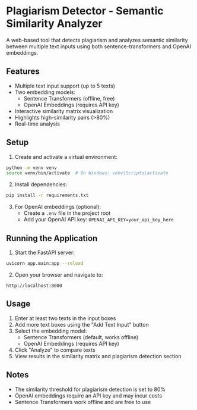 # Plagiarism Detector - Semantic Similarity Analyzer

A web-based tool that detects plagiarism and analyzes semantic similarity between multiple text inputs using both sentence-transformers and OpenAI embeddings.

## Features

- Multiple text input support (up to 5 texts)
- Two embedding models:
  - Sentence Transformers (offline, free)
  - OpenAI Embeddings (requires API key)
- Interactive similarity matrix visualization
- Highlights high-similarity pairs (>80%)
- Real-time analysis

## Setup

1. Create and activate a virtual environment:
```bash
python -m venv venv
source venv/bin/activate  # On Windows: venv\Scripts\activate
```

2. Install dependencies:
```bash
pip install -r requirements.txt
```

3. For OpenAI embeddings (optional):
   - Create a `.env` file in the project root
   - Add your OpenAI API key: `OPENAI_API_KEY=your_api_key_here`

## Running the Application

1. Start the FastAPI server:
```bash
uvicorn app.main:app --reload
```

2. Open your browser and navigate to:
```
http://localhost:8000
```

## Usage

1. Enter at least two texts in the input boxes
2. Add more text boxes using the "Add Text Input" button
3. Select the embedding model:
   - Sentence Transformers (default, works offline)
   - OpenAI Embeddings (requires API key)
4. Click "Analyze" to compare texts
5. View results in the similarity matrix and plagiarism detection section

## Notes

- The similarity threshold for plagiarism detection is set to 80%
- OpenAI embeddings require an API key and may incur costs
- Sentence Transformers work offline and are free to use 